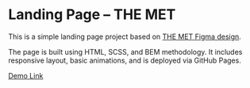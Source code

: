 # Landing Page – THE MET

This is a simple landing page project based on [THE MET Figma design](https://www.figma.com/file/lSR1m42L9YwzQwzzxKwHpw/THE-MET).

The page is built using HTML, SCSS, and BEM methodology.
It includes responsive layout, basic animations, and is deployed via GitHub Pages.

[Demo Link](https://melarkkkk.github.io/layout_landing-page/)
